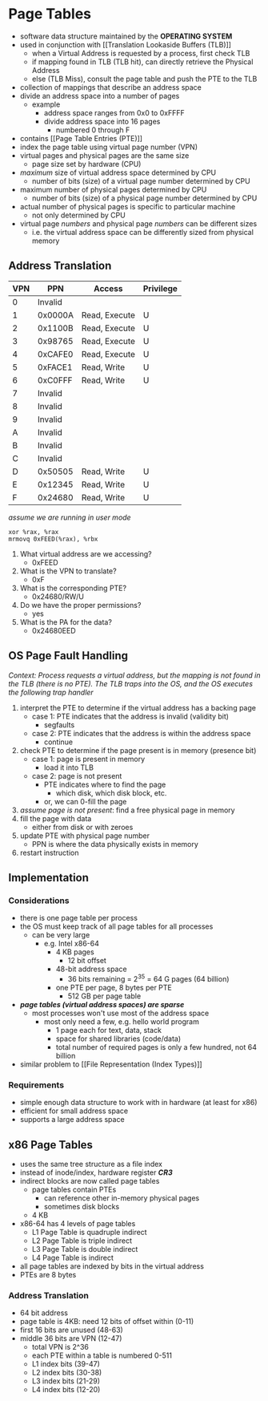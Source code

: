 # Page Tables
- software data structure maintained by the **OPERATING SYSTEM**
- used in conjunction with [[Translation Lookaside Buffers (TLB)]]
	- when a Virtual Address is requested by a process, first check TLB
	- if mapping found in TLB (TLB hit), can directly retrieve the Physical Address
	- else (TLB Miss), consult the page table and push the PTE to the TLB
- collection of mappings that describe an address space
- divide an address space into a number of pages
	- example
		- address space ranges from 0x0 to 0xFFFF
		- divide address space into 16 pages
			- numbered 0 through F
- contains [[Page Table Entries (PTE)]]
- index the page table using virtual page number (VPN)
- virtual pages and physical pages are the same size
	- page size set by hardware (CPU)
- *maximum* size of virtual address space determined by CPU
	- number of bits (size) of a virtual page number determined by CPU
- maximum number of physical pages determined by CPU
	- number of bits (size) of a physical page number determined by CPU 
- actual number of physical pages is specific to particular machine
	- not only determined by CPU
- virtual page *numbers* and physical page *numbers* can be different sizes
	- i.e. the virtual address space can be differently sized from physical memory

## Address Translation
| VPN | PPN     | Access        | Privilege |
| --- | ------- | ------------- | --------- |
| 0   | Invalid |               |           |
| 1   | 0x0000A | Read, Execute | U         |
| 2   | 0x1100B | Read, Execute | U         |
| 3   | 0x98765 | Read, Execute | U         |
| 4   | 0xCAFE0 | Read, Execute | U         |
| 5   | 0xFACE1 | Read, Write   | U         |
| 6   | 0xC0FFF | Read, Write   | U         |
| 7   | Invalid |               |           |
| 8   | Invalid |               |           |
| 9   | Invalid |               |           |
| A   | Invalid |               |           |
| B   | Invalid |               |           |
| C   | Invalid |               |           |
| D   | 0x50505 | Read, Write   | U         |
| E   | 0x12345 | Read, Write   | U         |
| F   | 0x24680 | Read, Write   | U          |
*assume we are running in user mode*
```
xor %rax, %rax
mrmovq 0xFEED(%rax), %rbx
```
1. What virtual address are we accessing?
	- 0xFEED
2. What is the VPN to translate?
	- 0xF
3. What is the corresponding PTE?
	- 0x24680/RW/U
5. Do we have the proper permissions?
	- yes
7. What is the PA for the data?
	- 0x24680EED

## OS Page Fault Handling
*Context: Process requests a virtual address, but the mapping is not found in the TLB (there is no PTE). The TLB traps into the OS, and the OS executes the following trap handler*
1. interpret the PTE to determine if the virtual address has a backing page
	- case 1: PTE indicates that the address is invalid (validity bit)
		- segfaults
	- case 2: PTE indicates that the address is within the address space
		- continue
2. check PTE to determine if the page present is in memory (presence bit)
	- case 1: page is present in memory
		- load it into TLB
	- case 2: page is not present
		- PTE indicates where to find the page
			- which disk, which disk block, etc.
		- or, we can 0-fill the page
3. *assume page is not present*: find a free physical page in memory
4. fill the page with data
	- either from disk or with zeroes
5. update PTE with physical page number
	- PPN is where the data physically exists in memory
6. restart instruction

## Implementation
### Considerations
- there is one page table per process
- the OS must keep track of all page tables for all processes
	- can be very large
		- e.g. Intel x86-64
			- 4 KB pages
				- 12 bit offset
			- 48-bit address space
				- 36 bits remaining = $2^{35}$ = 64 G pages (64 billion)
			- one PTE per page, 8 bytes per PTE
				- 512 GB per page table
- ***page tables (virtual address spaces) are sparse***
	- most processes won't use most of the address space
		- most only need a few, e.g. hello world program
			- 1 page each for text, data, stack
			- space for shared libraries (code/data)
			- total number of required pages is only a few hundred, not 64 billion
- similar problem to [[File Representation (Index Types)]]
### Requirements
- simple enough data structure to work with in hardware (at least for x86)
- efficient for small address space
- supports a large address space
## x86 Page Tables
- uses the same tree structure as a file index
- instead of inode/index, hardware register ***CR3***
- indirect blocks are now called page tables
	- page tables contain PTEs
		- can reference other in-memory physical pages
		- sometimes disk blocks
	- 4 KB
- x86-64 has 4 levels of page tables
	- L1 Page Table is quadruple indirect
	- L2 Page Table is triple indirect
	- L3 Page Table is double indirect
	- L4 Page Table is indirect
- all page tables are indexed by bits in the virtual address
- PTEs are 8 bytes

### Address Translation
- 64 bit address
- page table is 4KB: need 12 bits of offset within (0-11)
- first 16 bits are unused (48-63)
- middle 36 bits are VPN (12-47)
	- total VPN is 2^36
	- each PTE within a table is numbered 0-511
	- L1 index bits (39-47)
	- L2 index bits (30-38)
	- L3 index bits (21-29)
	- L4 index bits (12-20)